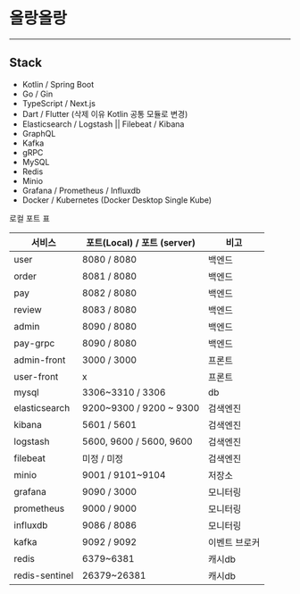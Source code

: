 # 올랑올랑

---

## Stack

- Kotlin / Spring Boot
- Go / Gin
- TypeScript / Next.js
- Dart / Flutter (삭제 이유 Kotlin 공통 모듈로 변경)
- Elasticsearch / Logstash || Filebeat / Kibana
- GraphQL
- Kafka
- gRPC
- MySQL
- Redis
- Minio
- Grafana / Prometheus / Influxdb
- Docker / Kubernetes (Docker Desktop Single Kube)

로컬 포트 표

| 서비스            | 포트(Local) / 포트 (server) | 비고      |
|----------------|-------------------------|---------|
| user           | 8080 / 8080             | 백엔드     |
| order          | 8081 / 8080             | 백엔드     |
| pay            | 8082 / 8080             | 백엔드     |
| review         | 8083 / 8080             | 백엔드     |
| admin          | 8090 / 8080             | 백엔드     |
| pay-grpc       | 8090 / 8080             | 백엔드     |
| admin-front    | 3000 / 3000             | 프론트     |
| user-front     | x                       | 프론트     |
| mysql          | 3306~3310  / 3306       | db      |
| elasticsearch  | 9200~9300 / 9200 ~ 9300 | 검색엔진    |
| kibana         | 5601 / 5601             | 검색엔진    |
| logstash       | 5600, 9600 / 5600, 9600 | 검색엔진    |
| filebeat       | 미정 / 미정                 | 검색엔진    |
| minio          | 9001 / 9101~9104        | 저장소     |
| grafana        | 9090 / 3000             | 모니터링    |
| prometheus     | 9000 / 9000             | 모니터링    |
| influxdb       | 9086 / 8086             | 모니터링    |
| kafka          | 9092 / 9092             | 이벤트 브로커 |
| redis          | 6379~6381               | 캐시db    |
| redis-sentinel | 26379~26381             | 캐시db    |

